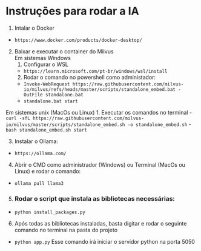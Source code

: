 # Instruções para rodar a IA

1. Intalar o Docker
  - `https://www.docker.com/products/docker-desktop/`

2. Baixar e executar o container do Milvus    
  Em sistemas Windows
    1. Configurar o WSL
      - `https://learn.microsoft.com/pt-br/windows/wsl/install`
    2. Rodar o comando no powershell como administador:
      - `Invoke-WebRequest https://raw.githubusercontent.com/milvus-io/milvus/refs/heads/master/scripts/standalone_embed.bat -OutFile standalone.bat`
      - `standalone.bat start`
       
  Em sistemas unix (MacOs ou Linux)
    1. Executar os comandos no terminal
      - `curl -sfL https://raw.githubusercontent.com/milvus-io/milvus/master/scripts/standalone_embed.sh -o standalone_embed.sh`
      - `bash standalone_embed.sh start`
     
3. Instalar o Ollama:
  - `https://ollama.com/`
4. Abrir o CMD como administrador (Windows) ou Terminal (MacOs ou Linux) e rodar o comando:
  - `ollama pull llama3`

5. ### Rodar o script que instala as bibliotecas necessárias:
  - `python install_packages.py`

6. Após todas as bibliotecas instaladas, basta digitar e rodar o seguinte comando no terminal na pasta do projeto
  - `python app.py`
    Esse comando irá iniciar o servidor python na porta 5050


